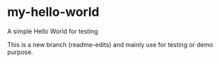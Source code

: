 # my-hello-world
A simple Hello World for testing 

This is a new branch (readme-edits) and mainly use for testing or demo purpose.

